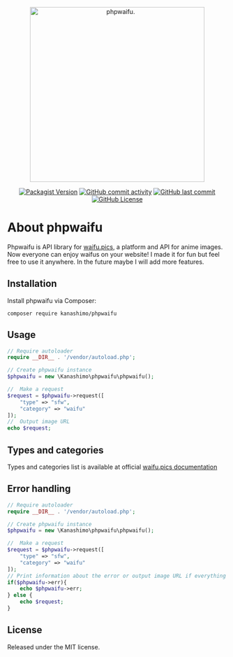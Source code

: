 <p align="center"><a href="https://packagist.org/packages/kanashimo/phpwaifu" target="_blank"><img src="https://i.imgur.com/aUkPocx.png" width="400" alt="phpwaifu."></a></p>

<p align="center">
<a href="https://packagist.org/packages/kanashimo/phpwaifu" target="_blank"><img alt="Packagist Version" src="https://img.shields.io/packagist/v/kanashimo/phpwaifu"></a>
<a href="https://github.com/Kanashimo/phpwaifu/commits/main/"><img alt="GitHub commit activity" src="https://img.shields.io/github/commit-activity/t/kanashimo/phpwaifu"></a>
<a href="https://github.com/Kanashimo/phpwaifu/commits/main/"><img alt="GitHub last commit" src="https://img.shields.io/github/last-commit/kanashimo/phpwaifu"></a>
<a href="https://github.com/Kanashimo/phpwaifu/blob/main/LICENSE"><img alt="GitHub License" src="https://img.shields.io/github/license/kanashimo/phpwaifu"></a>
</p>

# About phpwaifu
Phpwaifu is API library for [waifu.pics](https://github.com/Waifu-pics/waifu-api "waifu.pics"), a platform and API for anime images. Now everyone can enjoy waifus on your website! I made it for fun but feel free to use it anywhere. In the future maybe I will add more features.
## Installation
Install phpwaifu via Composer:
```
composer require kanashimo/phpwaifu
```
## Usage
```php
// Require autoloader
require __DIR__ . '/vendor/autoload.php';

// Create phpwaifu instance
$phpwaifu = new \Kanashimo\phpwaifu\phpwaifu();

//  Make a request
$request = $phpwaifu->request([
    "type" => "sfw",
    "category" => "waifu"
]);
//  Output image URL
echo $request;
```
## Types and categories
Types and categories list is available at official [waifu.pics documentation](https://waifu.pics/docs "waifu.pics documentation")
## Error handling
```php
// Require autoloader
require __DIR__ . '/vendor/autoload.php';

// Create phpwaifu instance
$phpwaifu = new \Kanashimo\phpwaifu\phpwaifu();

//  Make a request
$request = $phpwaifu->request([
    "type" => "sfw",
    "category" => "waifu"
]);
// Print information about the error or output image URL if everything works
if($phpwaifu->err){
    echo $phpwaifu->err;
} else {
    echo $request;
}
```
## License
Released under the MIT license.
